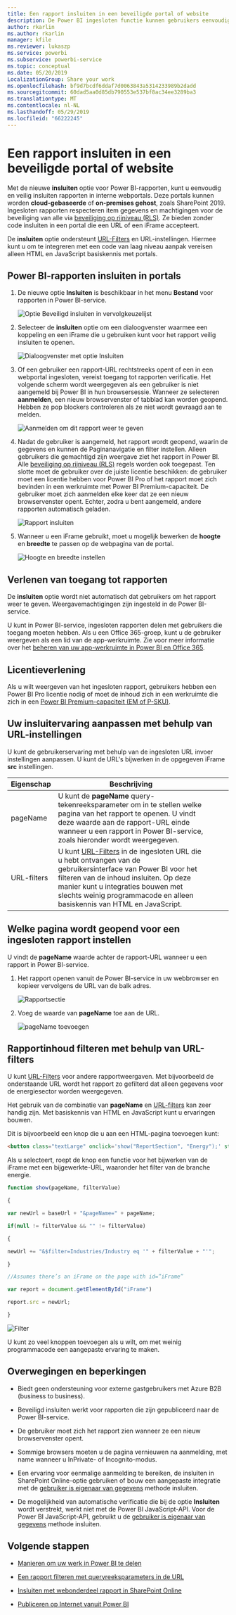 ```yaml
---
title: Een rapport insluiten in een beveiligde portal of website
description: De Power BI ingesloten functie kunnen gebruikers eenvoudig en veilig insluiten van rapporten in interne webportals.
author: rkarlin
ms.author: rkarlin
manager: kfile
ms.reviewer: lukaszp
ms.service: powerbi
ms.subservice: powerbi-service
ms.topic: conceptual
ms.date: 05/20/2019
LocalizationGroup: Share your work
ms.openlocfilehash: bf9d7bcdf6ddaf7d0063843a5314233989b2dadd
ms.sourcegitcommit: 60dad5aa0d85db790553e537bf8ac34ee3289ba3
ms.translationtype: MT
ms.contentlocale: nl-NL
ms.lasthandoff: 05/29/2019
ms.locfileid: "66222245"
---
```

# <a name="embed-a-report-in-a-secure-portal-or-website"></a>Een rapport insluiten in een beveiligde portal of website

Met de nieuwe **insluiten** optie voor Power BI-rapporten, kunt u eenvoudig en veilig insluiten rapporten in interne webportals. Deze portals kunnen worden **cloud-gebaseerde** of **on-premises gehost**, zoals SharePoint 2019. Ingesloten rapporten respecteren item gegevens en machtigingen voor de beveiliging van alle via [beveiliging op rijniveau (RLS)](service-admin-rls.md). Ze bieden zonder code insluiten in een portal die een URL of een iFrame accepteert. 

De **insluiten** optie ondersteunt [URL-Filters](service-url-filters.md) en URL-instellingen. Hiermee kunt u om te integreren met een code van laag niveau aanpak vereisen alleen HTML en JavaScript basiskennis met portals.

## <a name="how-to-embed-power-bi-reports-into-portals"></a>Power BI-rapporten **insluiten** in portals

1. De nieuwe optie **Insluiten** is beschikbaar in het menu **Bestand** voor rapporten in Power BI-service.

    ![Optie Beveiligd insluiten in vervolgkeuzelijst](media/service-embed-secure/secure-embed-drop-down-menu.png)

2. Selecteer de **insluiten** optie om een dialoogvenster waarmee een koppeling en een iFrame die u gebruiken kunt voor het rapport veilig insluiten te openen.

    ![Dialoogvenster met optie Insluiten](media/service-embed-secure/secure-embed-code-dialog.png)

3. Of een gebruiker een rapport-URL rechtstreeks opent of een in een webportal ingesloten, vereist toegang tot rapporten verificatie. Het volgende scherm wordt weergegeven als een gebruiker is niet aangemeld bij Power BI in hun browsersessie. Wanneer ze selecteren **aanmelden**, een nieuw browservenster of tabblad kan worden geopend. Hebben ze pop blockers controleren als ze niet wordt gevraagd aan te melden.

    ![Aanmelden om dit rapport weer te geven](media/service-embed-secure/secure-embed-sign-in.png)

4. Nadat de gebruiker is aangemeld, het rapport wordt geopend, waarin de gegevens en kunnen de Paginanavigatie en filter instellen. Alleen gebruikers die gemachtigd zijn weergave ziet het rapport in Power BI. Alle [beveiliging op rijniveau (RLS)](service-admin-rls.md) regels worden ook toegepast. Ten slotte moet de gebruiker over de juiste licentie beschikken: de gebruiker moet een licentie hebben voor Power BI Pro of het rapport moet zich bevinden in een werkruimte met Power BI Premium-capaciteit. De gebruiker moet zich aanmelden elke keer dat ze een nieuw browservenster opent. Echter, zodra u bent aangemeld, andere rapporten automatisch geladen.

    ![Rapport insluiten](media/service-embed-secure/secure-embed-report.png)

5. Wanneer u een iFrame gebruikt, moet u mogelijk bewerken de **hoogte** en **breedte** te passen op de webpagina van de portal.

    ![Hoogte en breedte instellen](media/service-embed-secure/secure-embed-size.png)

## <a name="granting-report-access"></a>Verlenen van toegang tot rapporten

De **insluiten** optie wordt niet automatisch dat gebruikers om het rapport weer te geven. Weergavemachtigingen zijn ingesteld in de Power BI-service.

U kunt in Power BI-service, ingesloten rapporten delen met gebruikers die toegang moeten hebben. Als u een Office 365-groep, kunt u de gebruiker weergeven als een lid van de app-werkruimte. Zie voor meer informatie over het [beheren van uw app-werkruimte in Power BI en Office 365](service-manage-app-workspace-in-power-bi-and-office-365.md).

## <a name="licensing"></a>Licentieverlening

Als u wilt weergeven van het ingesloten rapport, gebruikers hebben een Power BI Pro licentie nodig of moet de inhoud zich in een werkruimte die zich in een [Power BI Premium-capaciteit (EM of P-SKU)](service-admin-premium-purchase.md).

## <a name="customize-your-embed-experience-using-url-settings"></a>Uw insluitervaring aanpassen met behulp van URL-instellingen

U kunt de gebruikerservaring met behulp van de ingesloten URL invoer instellingen aanpassen. U kunt de URL's bijwerken in de opgegeven iFrame **src** instellingen.

| Eigenschap  | Beschrijving  |  |  |  |
|--------------|-----------------------------------------------------------------------------------------------------------------------------------------------------------------------------------------------------------------------|---|---|---|
| pageName  | U kunt de **pageName** query-tekenreeksparameter om in te stellen welke pagina van het rapport te openen. U vindt deze waarde aan de rapport-URL einde wanneer u een rapport in Power BI-service, zoals hieronder wordt weergegeven. |  |  |  |
| URL-filters  | U kunt [URL-Filters](service-url-filters.md) in de ingesloten URL die u hebt ontvangen van de gebruikersinterface van Power BI voor het filteren van de inhoud insluiten. Op deze manier kunt u integraties bouwen met slechts weinig programmacode en alleen basiskennis van HTML en JavaScript.  |  |  |  |

## <a name="set-which-page-opens-for-an-embedded-report"></a>Welke pagina wordt geopend voor een ingesloten rapport instellen 

U vindt de **pageName** waarde achter de rapport-URL wanneer u een rapport in Power BI-service.

1. Het rapport openen vanuit de Power BI-service in uw webbrowser en kopieer vervolgens de URL van de balk adres.

    ![Rapportsectie](media/service-embed-secure/secure-embed-report-section.png)

2. Voeg de waarde van **pageName** toe aan de URL.

    ![pageName toevoegen](media/service-embed-secure/secure-embed-append-page-name.png)

## <a name="filter-report-content-using-url-filters"></a>Rapportinhoud filteren met behulp van URL-filters 

U kunt [URL-Filters](service-url-filters.md) voor andere rapportweergaven. Met bijvoorbeeld de onderstaande URL wordt het rapport zo gefilterd dat alleen gegevens voor de energiesector worden weergegeven.

Het gebruik van de combinatie van **pageName** en [URL-filters](service-url-filters.md) kan zeer handig zijn. Met basiskennis van HTML en JavaScript kunt u ervaringen bouwen.

Dit is bijvoorbeeld een knop die u aan een HTML-pagina toevoegen kunt:

```html
<button class="textLarge" onclick='show("ReportSection", "Energy");' style="display: inline-block;">Show Energy</button>
```

Als u selecteert, roept de knop een functie voor het bijwerken van de iFrame met een bijgewerkte-URL, waaronder het filter van de branche energie.

```javascript
function show(pageName, filterValue)

{

var newUrl = baseUrl + "&pageName=" + pageName;

if(null != filterValue && "" != filterValue)

{

newUrl += "&$filter=Industries/Industry eq '" + filterValue + "'";

}

//Assumes there’s an iFrame on the page with id=”iFrame”

var report = document.getElementById("iFrame")

report.src = newUrl;

}
```

![Filter](media/service-embed-secure/secure-embed-filter.png)

U kunt zo veel knoppen toevoegen als u wilt, om met weinig programmacode een aangepaste ervaring te maken. 

## <a name="considerations-and-limitations"></a>Overwegingen en beperkingen

* Biedt geen ondersteuning voor externe gastgebruikers met Azure B2B (business to business).

* Beveiligd insluiten werkt voor rapporten die zijn gepubliceerd naar de Power BI-service.

* De gebruiker moet zich het rapport zien wanneer ze een nieuw browservenster opent.

* Sommige browsers moeten u de pagina vernieuwen na aanmelding, met name wanneer u InPrivate- of Incognito-modus.

* Een ervaring voor eenmalige aanmelding te bereiken, de insluiten in SharePoint Online-optie gebruiken of bouw een aangepaste integratie met de [gebruiker is eigenaar van gegevens](developer/embed-sample-for-your-organization.md) methode insluiten. 

* De mogelijkheid van automatische verificatie die bij de optie **Insluiten** wordt verstrekt, werkt niet met de Power BI JavaScript-API. Voor de Power BI JavaScript-API, gebruikt u de [gebruiker is eigenaar van gegevens](developer/embed-sample-for-your-organization.md) methode insluiten. 

## <a name="next-steps"></a>Volgende stappen

* [Manieren om uw werk in Power BI te delen](service-how-to-collaborate-distribute-dashboards-reports.md)

* [Een rapport filteren met queryreeksparameters in de URL](service-url-filters.md)

* [Insluiten met webonderdeel rapport in SharePoint Online](service-embed-report-spo.md)

* [Publiceren op Internet vanuit Power BI](service-publish-to-web.md)